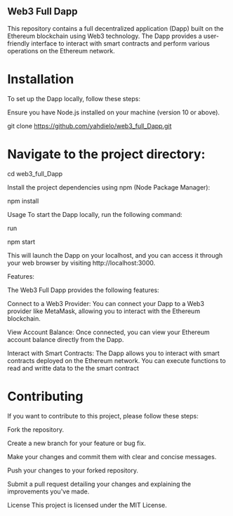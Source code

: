 ## Web3 Full Dapp
This repository contains a full decentralized application (Dapp) built on the Ethereum blockchain using Web3 technology. The Dapp provides a user-friendly interface to interact with smart contracts and perform various operations on the Ethereum network.

# Installation
To set up the Dapp locally, follow these steps:

Ensure you have Node.js installed on your machine (version 10 or above).

  git clone https://github.com/yahdielo/web3_full_Dapp.git


# Navigate to the project directory:

  cd web3_full_Dapp
  
Install the project dependencies using npm (Node Package Manager):


  npm install
  
Usage
To start the Dapp locally, run the following command:

run 

  npm start
  
This will launch the Dapp on your localhost, and you can access it through your web browser by visiting http://localhost:3000.

Features:

The Web3 Full Dapp provides the following features:

Connect to a Web3 Provider: You can connect your Dapp to a Web3 provider like MetaMask, allowing you to interact with the Ethereum blockchain.

View Account Balance: Once connected, you can view your Ethereum account balance directly from the Dapp.

Interact with Smart Contracts: The Dapp allows you to interact with smart contracts deployed on the Ethereum network. You can execute functions to read and writte data to the the smart contract


# Contributing
If you want to contribute to this project, please follow these steps:

Fork the repository.

Create a new branch for your feature or bug fix.

Make your changes and commit them with clear and concise messages.

Push your changes to your forked repository.

Submit a pull request detailing your changes and explaining the improvements you've made.

License
This project is licensed under the MIT License.

